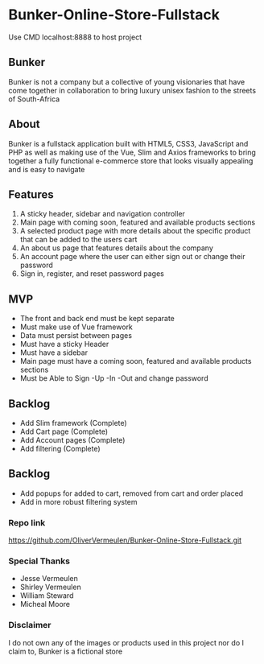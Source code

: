 # Bunker-Online-Store-Fullstack

Use CMD localhost:8888 to host project

## Bunker

Bunker is not a company but a collective of young visionaries that have come together in collaboration to bring luxury unisex fashion to the streets of South-Africa

## About 

Bunker is a fullstack application built with HTML5, CSS3, JavaScript and PHP as well as making use of the Vue, Slim and Axios frameworks to bring together a fully functional e-commerce store that looks visually appealing and is easy to navigate

## Features

1. A sticky header, sidebar and navigation controller
2. Main page with coming soon, featured and available products sections
3. A selected product page with more details about the specific product that can be added to the users cart
4. An about us page that features details about the company
5. An account page where the user can either sign out or change their password
6. Sign in, register, and reset password pages

## MVP

- The front and back end must be kept separate
- Must make use of Vue framework
- Data must persist between pages
- Must have a sticky Header
- Must have a sidebar
- Main page must have a coming soon, featured and available products sections
- Must be Able to Sign -Up -In -Out and change password


## Backlog

- Add Slim framework (Complete)
- Add Cart page (Complete)
- Add Account pages (Complete)
- Add filtering (Complete)

## Backlog

- Add popups for added to cart, removed from cart and order placed
- Add in more robust filtering system

### Repo link
https://github.com/OliverVermeulen/Bunker-Online-Store-Fullstack.git

### Special Thanks
- Jesse Vermeulen
- Shirley Vermeulen
- William Steward
- Micheal Moore

### Disclaimer
I do not own any of the images or products used in this project nor do I claim to, Bunker is a fictional store